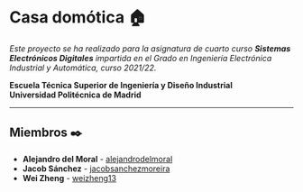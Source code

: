 # Casa domótica 🏠

_Este proyecto se ha realizado para la asignatura de cuarto curso **Sistemas Electrónicos Digitales** impartida en el Grado en Ingeniería Electrónica Industrial y Automática, curso 2021/22._

**Escuela Técnica Superior de Ingeniería y Diseño Industrial**  
**Universidad Politécnica de Madrid**
**************************************
## Miembros ✒️
* **Alejandro del Moral** - [alejandrodelmoral](https://github.com/alejandrodelmoral)
* **Jacob Sánchez** - [jacobsanchezmoreira](https://github.com/jacobsanchezmoreira)
* **Wei Zheng** - [weizheng13](https://github.com/weizheng13)
